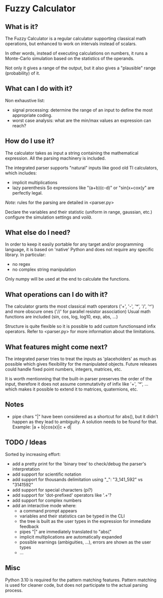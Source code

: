 # Fuzzy Calculator


## What is it?
The Fuzzy Calculator is a regular calculator supporting classical math operations, but enhanced to work on intervals instead of scalars.

In other words, instead of executing calculations on numbers, it runs a Monte-Carlo simulation based on the statistics of the operands.

Not only it gives a range of the output, but it also gives a "plausible" range (probability) of it.

## What can I do with it?
Non exhaustive list:
- signal processing: determine the range of an input to define the most appropriate coding.
- worst case analysis: what are the min/max values an expression can reach?

## How do I use it?
The calculator takes as input a string containing the mathematical expression.
All the parsing machinery is included.

The integrated parser supports "natural" inputs like good old TI calculators, which includes:
- implicit multiplications
- lazy parenthesis
So expressions like "(a+b)(c-d)" or "sin(x+cox(y" are perfectly legal.

*Note:* rules for the parsing are detailed in <parser.py>

Declare the variables and their statistic (uniform in range, gaussian, etc.) configure the simulation settings and _voilà_.

## What else do I need?
In order to keep it easily portable for any target and/or programming language, it is based on 'native' Python and does not require any specific library.
In particular:
- no regex
- no complex string manipulation

Only numpy will be used at the end to calculate the functions.

## What operations can I do with it?
The calculator grants the most classical math operators ('+', '-', '*', '/', '^') and more obscure ones ('//' for parallel resistor association)
Usual math functions are included (sin, cos, log, log10, exp, abs, ...) 

Structure is quite flexible so it is possible to add custom functionsand infix operators. 
Refer to <parser.py> for more information about the limitations.

## What features might come next?
The integrated parser tries to treat the inputs as 'placeholders' as much as possible which gives flexibility for the manipulated objects.
Future releases could handle fixed point numbers, integers, matrices, etc.

It is worth mentionning that the built-in parser preserves the order of the input, therefore it does not assume commutativity of infix like '+', '*', ... which makes it possible to extend it to matrices, quaternions, etc.

## Notes
- pipe chars "|" have been considered as a shortcut for abs(), but it didn't happen as they lead to ambiguity. 
A solution needs to be found for that.
Example: |a + b|cos(x)|c + d|

## TODO / Ideas
Sorted by increasing effort: 
- add a pretty print for the 'binary tree' to check/debug the parser's interpretation
- add support for scientific notation
- add support for thousands delimitation using "_": "3_141_592" vs "3141592"
- add support for special characters (pi?)
- add support for 'dot-prefixed' operators like '.+'?
- add support for complex numbers
- add an interactive mode where: 
  - a command prompt appears
  - variables and their statistics can be typed in the CLI
  - the tree is built as the user types in the expression for immediate feedback
  - pipes "|" are immediately translated to "abs("
  - implicit multiplications are automatically expanded
  - possible warnings (ambiguities, ...), errors are shown as the user types
  - ...

## Misc
Python 3.10 is required for the pattern matching features.
Pattern matching is used for cleaner code, but does not participate to 
the actual parsing process.
